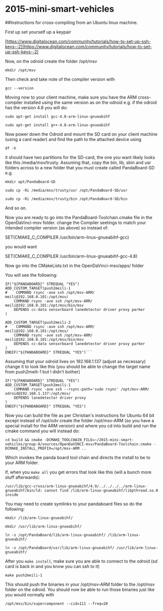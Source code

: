 # 2015-mini-smart-vehicles

##Instructions for cross-compiling from an Ubuntu linux machine. 

First up set yourself up a keypair

[https://www.digitalocean.com/community/tutorials/how-to-set-up-ssh-keys--2](https://www.digitalocean.com/community/tutorials/how-to-set-up-ssh-keys--2)


Now, on the odroid create the folder /opt/msv

```mkdir /opt/msv```

Then check and take note of the compiler version with

```gcc --version```

Moving now to your client machine, make sure you have the ARM cross-compiler installed using the same version as on the odroid e.g. if the odroid has the version 4.8 you will do:

```sudo apt-get install gcc-4.8-arm-linux-gnueabihf```

```sudo apt-get install g++-4.8-arm-linux-gnueabihf```

Now power down the Odroid and mount the SD card on your client machine (using a card reader) and find the path to the attached device using 

```df -h```

it should have two partitions for the SD-card, the one you want likely looks like this /media/msv/trusty. Assuming that, copy the bin, lib, sbin and usr folders across to a new folder that you must create called PandaBoard-SD e.g.

```mkdir opt/PandaBoard-SD```

```sudo cp -Ri /media/msv/trusty/usr /opt/PandaBoard-SD/usr```

```sudo cp -Ri /media/msv/trusty/bin /opt/PandaBoard-SD/bin```

And so on.

Now you are ready to go into the PandaBoard-Toolchain.cmake file in the OpenDaVinci-msv folder. change the Compiler seetings to match your intended compiler version (as above) so instead of:

SET(CMAKE_C_COMPILER   /usr/bin/arm-linux-gnueabihf-gcc)

you would want 

SET(CMAKE_C_COMPILER   /usr/bin/arm-linux-gnueabihf-gcc-4.8)

Now go into the CMakeLists.txt in the OpenDaVinci-msv/apps/ folder

You will see the following:

	IF("${PANDABOARD}" STREQUAL "YES")
	ADD_CUSTOM_TARGET(push2meili-1
	#    COMMAND rsync -ave ssh /opt/msv-ARM/ meili@192.168.0.101:/opt/msv/
	    COMMAND rsync -ave ssh /opt/msv-ARM/ meili@192.168.0.101:/opt/msv/bin/msv
	    DEPENDS cc-data sensorboard lanedetector driver proxy parker
	)

	ADD_CUSTOM_TARGET(push2meili-2
	#    COMMAND rsync -ave ssh /opt/msv-ARM/ meili@192.168.0.101:/opt/msv/
	    COMMAND rsync -ave ssh /opt/msv-ARM/ meili@192.168.0.101:/opt/msv/bin/msv
	    DEPENDS cc-data sensorboard lanedetector driver proxy parker
	)
	ENDIF("${PANDABOARD}" STREQUAL "YES")```

Assuming that your odroid lives on 192.168.1.137 (adjust as necessary) change it to look like this (you should be able to change the target name from push2meili-1 but I didn't bother)

	IF("${PANDABOARD}" STREQUAL "YES")
	ADD_CUSTOM_TARGET(push2meili-1
		COMMAND rsync -ave ssh --rsync-path='sudo rsync' /opt/msv-ARM/ odroid@192.168.1.137:/opt/msv/
    	DEPENDS lanedetector driver proxy
	)
	ENDIF("${PANDABOARD}" STREQUAL "YES")

Now you can build the file as per Christian's instructions for Ubuntu 64 bit except instead of /opt/odv create the folder /opt/msv-ARM (so you have a special install for the ARM version) and where you cd into build and run the cmake command you will instead do:

```cd build && cmake -DCMAKE_TOOLCHAIN_FILE=~/2015-mini-smart-vehicles/group-8/sources/OpenDaVINCI-msv/PandaBoard-Toolchain.cmake -DCMAKE_INSTALL_PREFIX=/opt/msv-ARM ..```

Which invokes the panda board tool chain and directs the install to be to your ARM folder. 

If, when you `make all`	you get errors that look like this (will a bunch more stuff afterwards):

```/usr/lib/gcc-cross/arm-linux-gnueabihf/4.9/../../../../arm-linux-gnueabihf/bin/ld: cannot find /lib/arm-linux-gnueabihf/libpthread.so.0 inside```

You may need to create symlinks to your pandaboard files so do the following:

```mkdir /lib/arm-linux-gnueabihf/```

```mkdir /usr/lib/arm-linux-gnueabihf/```

```ln -s /opt/PandaBoard/lib/arm-linux-gnueabihf/ /lib/arm-linux-gnueabihf/```

```ln -s /opt/PandaBoard/usr/lib/arm-linux-gnueabihf/ /usr/lib/arm-linux-gnueabihf/```

After you `make install`, make sure you are able to connect to the odroid (sd card is back in and you know you can ssh to it)

```make push2meili-1```

This should push the binaries in your /opt/msv-ARM folder to the /opt/msv folder on the odroid. You should now be able to run those binaries just like you would normally with

```/opt/msv/bin/supercomponent --cid=111 --freq=20``` 
